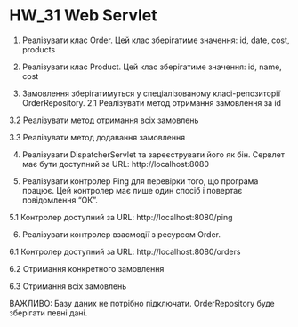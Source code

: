 # HW_31 Web Servlet

1. Реалізувати клас Order. Цей клас зберігатиме значення: id, date, cost, products

2. Реалізувати клас Product. Цей клас зберігатиме значення: id, name, cost

3. Замовлення зберігатимуться у спеціалізованому класі-репозиторії OrderRepository. 2.1 Реалізувати метод отримання замовлення за id

3.2 Реалізувати метод отримання всіх замовлень

3.3 Реалізувати метод додавання замовлення

4. Реалізувати DispatcherServlet та зареєструвати його як бін. Сервлет має бути доступний за URL: http://localhost:8080

5. Реалізувати контролер Ping для перевірки того, що програма працює. Цей контролер має лише один спосіб і повертає повідомлення “ОК”.

5.1 Контролер доступний за URL: http://localhost:8080/ping

6. Реалізувати контролер взаємодії з ресурсом Order.

6.1 Контролер доступний за URL: http://localhost:8080/orders

6.2 Отримання конкретного замовлення

6.3 Отримання всіх замовлень

ВАЖЛИВО: Базу даних не потрібно підключати. OrderRepository буде зберігати певні дані.

